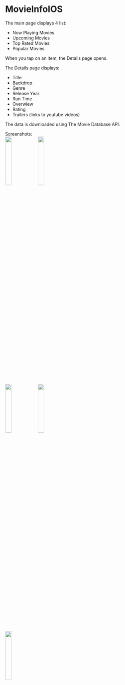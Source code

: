 # MovieInfoIOS
 
The main page displays 4 list:
 - Now Playing Movies
 - Upcoming Movies
 - Top Rated Movies
 - Popular Movies

When you tap on an item, the Details page opens.

The Details page displays:
 - Title
 - Backdrop
 - Genre
 - Release Year
 - Run Time
 - Overwiew
 - Rating
 - Trailers (links to youtube videos)
 
 The data is downloaded using The Movie Database API.  
 
 Screenshots:  
<img src="https://user-images.githubusercontent.com/67823654/97088805-b1610200-1633-11eb-8075-fda31e11b3d5.png" width="20%" height="20%"> <img src="https://user-images.githubusercontent.com/67823654/97088804-b02fd500-1633-11eb-8159-cffac7f80db9.png" width="20%" height="20%">  
 
<img src="https://user-images.githubusercontent.com/67823654/97088808-b3c35c00-1633-11eb-8306-95cc0288410c.png" width="20%" height="20%"> <img src="https://user-images.githubusercontent.com/67823654/97088807-b2922f00-1633-11eb-989a-e93f50f2d9bf.png" width="20%" height="20%">  
  
<img src="https://user-images.githubusercontent.com/67823654/97088806-b1f99880-1633-11eb-81d3-e1aa3f051a7a.png" width="20%" height="20%"> 
